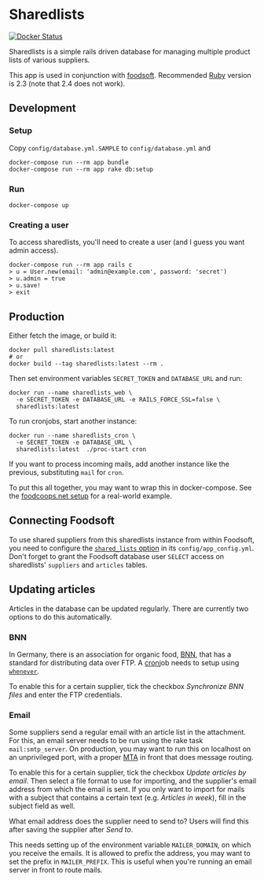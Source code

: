 # Sharedlists

[![Docker Status](https://img.shields.io/docker/build/foodcoops/sharedlists.svg)](https://hub.docker.com/r/foodcoops/sharedlists)

Sharedlists is a simple rails driven database for managing multiple product lists of various suppliers.

This app is used in conjunction with [foodsoft](https://github.com/foodcoops/foodsoft).
Recommended [Ruby](http://ruby-lang.org/) version is 2.3 (note that 2.4 does not work).


## Development

### Setup

Copy `config/database.yml.SAMPLE` to `config/database.yml` and

    docker-compose run --rm app bundle
    docker-compose run --rm app rake db:setup

### Run

    docker-compose up

### Creating a user

To access sharedlists, you'll need to create a user (and I guess you want admin access).

    docker-compose run --rm app rails c
    > u = User.new(email: 'admin@example.com', password: 'secret')
    > u.admin = true
    > u.save!
    > exit

## Production

Either fetch the image, or build it:

    docker pull sharedlists:latest
    # or
    docker build --tag sharedlists:latest --rm .

Then set environment variables `SECRET_TOKEN` and `DATABASE_URL` and run:

    docker run --name sharedlists_web \
      -e SECRET_TOKEN -e DATABASE_URL -e RAILS_FORCE_SSL=false \
      sharedlists:latest

To run cronjobs, start another instance:

    docker run --name sharedlists_cron \
      -e SECRET_TOKEN -e DATABASE_URL \
      sharedlists:latest  ./proc-start cron

If you want to process incoming mails, add another instance like the previous,
substituting `mail` for `cron`.

To put this all together, you may want to wrap this in docker-compose. See
the [foodcoops.net setup](https://github.com/foodcoops/foodcoops.net/) for a real-world example.


## Connecting Foodsoft

To use shared suppliers from this sharedlists instance from within Foodsoft, you need
to configure the [`shared_lists` option](https://github.com/foodcoops/foodsoft/blob/31689dfb75d203ab39405c313817e8c40e2cab36/config/app_config.yml.SAMPLE#L154)
in its `config/app_config.yml`. Don't forget to grant the Foodsoft database user
`SELECT` access on sharedlists' `suppliers` and `articles` tables.


## Updating articles

Articles in the database can be updated regularly. There are currently two options to
do this automatically.

### BNN

In Germany, there is an association for organic food, [BNN](http://n-bnn.de/), that has
a standard for distributing data over FTP. A [cron](https://en.wikipedia.org/wiki/Cron)job
needs to setup using [`whenever`](https://github.com/javan/whenever).

To enable this for a certain supplier, tick the checkbox _Synchronize BNN files_ and enter
the FTP credentials.

### Email

Some suppliers send a regular email with an article list in the attachment. For this, an
email server needs to be run using the rake task `mail:smtp_server`.
On production, you may want to run this on localhost on an unprivileged port, with a
proper [MTA](https://en.wikipedia.org/wiki/Message_transfer_agent) in front that
does message routing.

To enable this for a certain supplier, tick the checkbox _Update articles by email_. Then
select a file format to use for importing, and the supplier's email address from which the
email is sent. If you only want to import for mails with a subject that contains a certain
text (e.g. _Articles in week_), fill in the subject field as well.

What email address does the supplier need to send to? Users will find this after saving
the supplier after _Send to_.

This needs setting up of the environment variable `MAILER_DOMAIN`, on which you receive the
emails. It is allowed to prefix the address, you may want to set the prefix in `MAILER_PREFIX`.
This is useful when you're running an email server in front to route mails.
